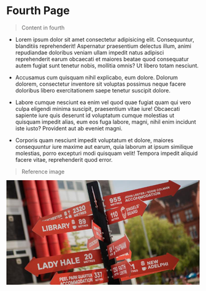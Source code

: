 # Fourth Page

> Content in fourth

- Lorem ipsum dolor sit amet consectetur adipisicing elit. Consequuntur, blanditiis reprehenderit! Aspernatur praesentium delectus illum, animi repudiandae doloribus veniam ullam impedit natus adipisci reprehenderit earum obcaecati et maiores beatae quod consequatur autem fugiat sunt tenetur nobis, mollitia omnis? Ut libero totam nesciunt. 

- Accusamus cum quisquam nihil explicabo, eum dolore. Dolorum dolorem, consectetur inventore sit voluptas possimus neque facere doloribus libero exercitationem saepe tenetur suscipit dolore. 

- Labore cumque nesciunt ea enim vel quod quae fugiat quam qui vero culpa eligendi minima suscipit, praesentium vitae iure! Obcaecati sapiente iure quis deserunt id voluptatum cumque molestias ut quisquam impedit alias, eum eos fuga labore, magni, nihil enim incidunt iste iusto? Provident aut ab eveniet magni. 

- Corporis quam nesciunt impedit voluptatum et dolore, maiores consequuntur iure maxime aut earum, quia laborum at ipsum similique molestias, porro excepturi modi quisquam velit! Tempora impedit aliquid facere vitae, reprehenderit quod error.

> Reference image

![image3](./assets/img_4.jpg)